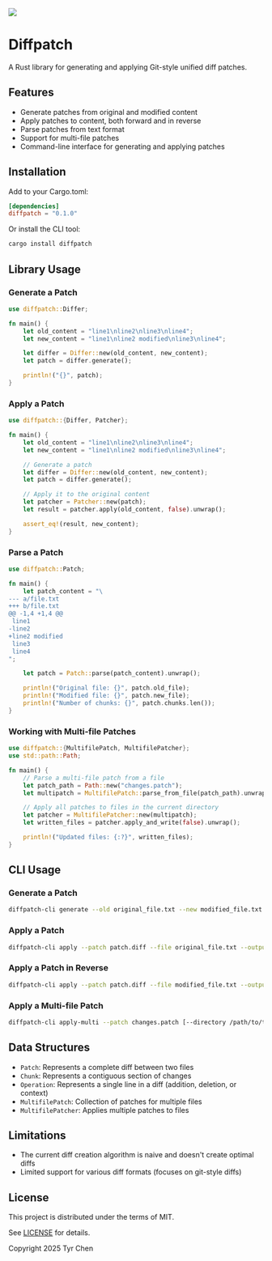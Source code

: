 ![](https://github.com/tyrchen/rust-lib-template/workflows/build/badge.svg)

# Diffpatch

A Rust library for generating and applying Git-style unified diff patches.

## Features

- Generate patches from original and modified content
- Apply patches to content, both forward and in reverse
- Parse patches from text format
- Support for multi-file patches
- Command-line interface for generating and applying patches

## Installation

Add to your Cargo.toml:

```toml
[dependencies]
diffpatch = "0.1.0"
```

Or install the CLI tool:

```bash
cargo install diffpatch
```

## Library Usage

### Generate a Patch

```rust
use diffpatch::Differ;

fn main() {
    let old_content = "line1\nline2\nline3\nline4";
    let new_content = "line1\nline2 modified\nline3\nline4";

    let differ = Differ::new(old_content, new_content);
    let patch = differ.generate();

    println!("{}", patch);
}
```

### Apply a Patch

```rust
use diffpatch::{Differ, Patcher};

fn main() {
    let old_content = "line1\nline2\nline3\nline4";
    let new_content = "line1\nline2 modified\nline3\nline4";

    // Generate a patch
    let differ = Differ::new(old_content, new_content);
    let patch = differ.generate();

    // Apply it to the original content
    let patcher = Patcher::new(patch);
    let result = patcher.apply(old_content, false).unwrap();

    assert_eq!(result, new_content);
}
```

### Parse a Patch

```rust
use diffpatch::Patch;

fn main() {
    let patch_content = "\
--- a/file.txt
+++ b/file.txt
@@ -1,4 +1,4 @@
 line1
-line2
+line2 modified
 line3
 line4
";

    let patch = Patch::parse(patch_content).unwrap();

    println!("Original file: {}", patch.old_file);
    println!("Modified file: {}", patch.new_file);
    println!("Number of chunks: {}", patch.chunks.len());
}
```

### Working with Multi-file Patches

```rust
use diffpatch::{MultifilePatch, MultifilePatcher};
use std::path::Path;

fn main() {
    // Parse a multi-file patch from a file
    let patch_path = Path::new("changes.patch");
    let multipatch = MultifilePatch::parse_from_file(patch_path).unwrap();

    // Apply all patches to files in the current directory
    let patcher = MultifilePatcher::new(multipatch);
    let written_files = patcher.apply_and_write(false).unwrap();

    println!("Updated files: {:?}", written_files);
}
```

## CLI Usage

### Generate a Patch

```bash
diffpatch-cli generate --old original_file.txt --new modified_file.txt --output patch.diff
```

### Apply a Patch

```bash
diffpatch-cli apply --patch patch.diff --file original_file.txt --output result.txt
```

### Apply a Patch in Reverse

```bash
diffpatch-cli apply --patch patch.diff --file modified_file.txt --output original.txt --reverse
```

### Apply a Multi-file Patch

```bash
diffpatch-cli apply-multi --patch changes.patch [--directory /path/to/target] [--reverse]
```

## Data Structures

- `Patch`: Represents a complete diff between two files
- `Chunk`: Represents a contiguous section of changes
- `Operation`: Represents a single line in a diff (addition, deletion, or context)
- `MultifilePatch`: Collection of patches for multiple files
- `MultifilePatcher`: Applies multiple patches to files

## Limitations

- The current diff creation algorithm is naive and doesn't create optimal diffs
- Limited support for various diff formats (focuses on git-style diffs)

## License

This project is distributed under the terms of MIT.

See [LICENSE](LICENSE.md) for details.

Copyright 2025 Tyr Chen
